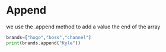 # Append

we use the .append method to add a value the end of the array

```py
brands=["hugo","boss","channel"]
print(brands.append("Kyle"))
```